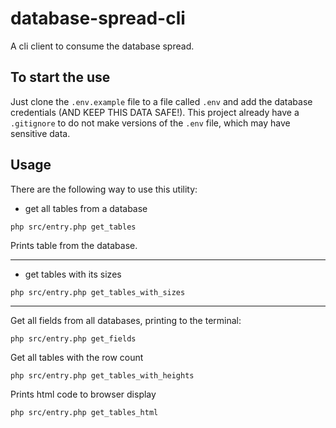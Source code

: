 # database-spread-cli

A cli client to consume the database spread.

## To start the use

Just clone the `.env.example` file to a file called `.env` and add the database credentials (AND KEEP THIS DATA SAFE!). This project already have a `.gitignore` to do not make versions of the `.env` file, which may have sensitive data.

## Usage

There are the following way to use this utility:

* get all tables from a database

```
php src/entry.php get_tables
```
Prints table from the database.

---

* get tables with its sizes

```
php src/entry.php get_tables_with_sizes
```

---

Get all fields from all databases, printing to the terminal:

```
php src/entry.php get_fields
```

Get all tables with the row count
```
php src/entry.php get_tables_with_heights
```

Prints html code to browser display
```
php src/entry.php get_tables_html
```
